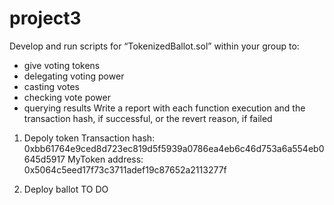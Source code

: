 # project3
Develop and run scripts for “TokenizedBallot.sol” within your group to:
- give voting tokens
- delegating voting power
- casting votes
- checking vote power
- querying results
Write a report with each function execution and the transaction hash, if successful, or the revert reason, if failed

1. Depoly token
Transaction hash: 0xbb61764e9ced8d723ec819d5f5939a0786ea4eb6c46d753a6a554eb0645d5917
MyToken address: 0x5064c5eed17f73c3711adef19c87652a2113277f

2. Deploy ballot
TO DO
